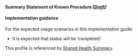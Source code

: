 #### Summary Statement of Known Procedure *[[Draft](http://hl7.org/fhir/stu3/valueset-publication-status.html)]*

#### Implementation guidance

For the expected usage scenarios in this implementation guide:

* It is expected that status will be ‘completed’.

This profile is referenced by [Shared Health Summary](StructureDefinition-composition-shs-1.html).
